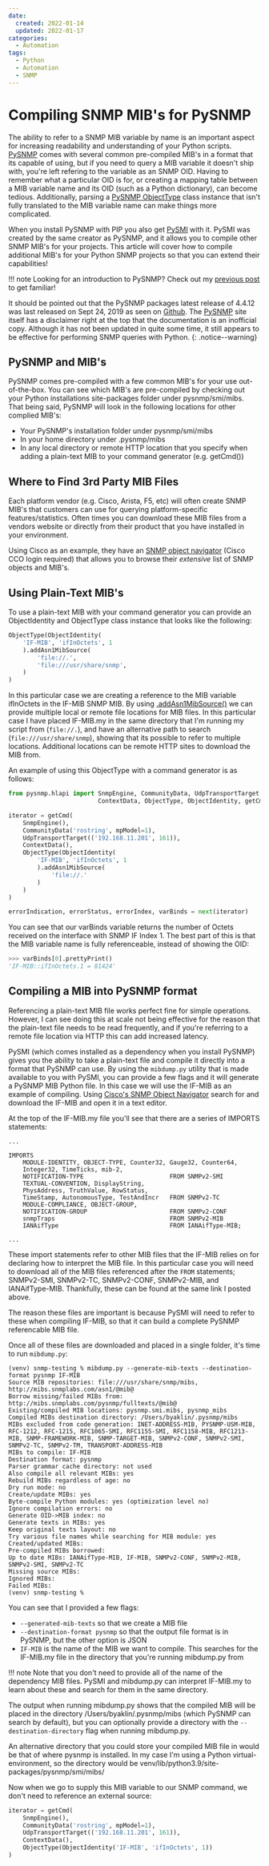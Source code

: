 ```yaml
---
date:
  created: 2022-01-14
  updated: 2022-01-17
categories:
  - Automation
tags:
  - Python
  - Automation
  - SNMP
---
```


# Compiling SNMP MIB's for PySNMP

The ability to refer to a SNMP MIB variable by name is an important aspect for increasing readability and understanding of your Python scripts. [PySNMP](https://pysnmp.readthedocs.io/en/latest/) comes with several common pre-compiled MIB's in a format that its capable of using, but if you need to query a MIB variable it doesn't ship with, you're left refering to the variable as an SNMP OID. Having to remember what a particular OID is for, or creating a mapping table between a MIB variable name and its OID (such as a Python dictionary), can become tedious. Additionally, parsing a [PySNMP ObjectType](https://pysnmp.readthedocs.io/en/latest/docs/api-reference.html#pysnmp.smi.rfc1902.ObjectType) class instance that isn't fully translated to the MIB variable name can make things more complicated.

<!-- more -->

When you install PySNMP with PIP you also get [PySMI](https://github.com/etingof/pysmi) with it. PySMI was created by the same creator as PySNMP, and it allows you to compile other SNMP MIB's for your projects. This article will cover how to compile additional MIB's for your Python SNMP projects so that you can extend their capabilities!

!!! note
    Looking for an introduction to PySNMP? Check out my [previous post](2022-01-11-pysnmp-hlapi-overview.md) to get familiar!

It should be pointed out that the PySNMP packages latest release of 4.4.12 was last released on Sept 24, 2019 as seen on [Github](https://github.com/etingof/pysnmp). The [PySNMP](https://pysnmp.readthedocs.io/en/latest/) site itself has a disclaimer right at the top that the documentation is an inofficial copy. Although it has not been updated in quite some time, it still appears to be effective for performing SNMP queries with Python.
{: .notice--warning}

## PySNMP and MIB's

PySNMP comes pre-compiled with a few common MIB's for your use out-of-the-box. You can see which MIB's are pre-compiled by checking out your Python installations site-packages folder under pysnmp/smi/mibs. That being said, PySNMP will look in the following locations for other complied MIB's:

- Your PySNMP's installation folder under pysnmp/smi/mibs
- In your home directory under .pysnmp/mibs
- In any local directory or remote HTTP location that you specify when adding a plain-text MIB to your command generator (e.g. getCmd())

## Where to Find 3rd Party MIB Files

Each platform vendor (e.g. Cisco, Arista, F5, etc) will often create SNMP MIB's that customers can use for querying platform-specific features/statistics. Often times you can download these MIB files from a vendors website or directly from their product that you have installed in your environment.

Using Cisco as an example, they have an [SNMP object navigator](https://snmp.cloudapps.cisco.com/Support/SNMP/do/BrowseMIB.do?local=en&step=2) (Cisco CCO login required) that allows you to browse their _extensive_ list of SNMP objects and MIB's.

## Using Plain-Text MIB's

To use a plain-text MIB with your command generator you can provide an ObjectIdentity and ObjectType class instance that looks like the following:

```python
ObjectType(ObjectIdentity(
    'IF-MIB', 'ifInOctets', 1
    ).addAsn1MibSource(
        'file://.',
        'file:///usr/share/snmp',
    )
)
```

In this particular case we are creating a reference to the MIB variable ifInOctets in the IF-MIB SNMP MIB. By using [.addAsn1MibSource()](https://pysnmp.readthedocs.io/en/latest/docs/api-reference.html#pysnmp.smi.rfc1902.ObjectIdentity.addAsn1MibSource) we can provide multiple local or remote file locations for MIB files. In this particular case I have placed IF-MIB.my in the same directory that I'm running my script from (`file://.`), and have an alternative path to search (`file:///usr/share/snmp`), showing that its possible to refer to multiple locations. Additional locations can be remote HTTP sites to download the MIB from.

An example of using this ObjectType with a command generator is as follows:

```python
from pysnmp.hlapi import SnmpEngine, CommunityData, UdpTransportTarget,\
                         ContextData, ObjectType, ObjectIdentity, getCmd

iterator = getCmd(
    SnmpEngine(),
    CommunityData('rostring', mpModel=1),
    UdpTransportTarget(('192.168.11.201', 161)),
    ContextData(),
    ObjectType(ObjectIdentity(
        'IF-MIB', 'ifInOctets', 1
        ).addAsn1MibSource(
            'file://.'
        )
    )
)

errorIndication, errorStatus, errorIndex, varBinds = next(iterator)
```

You can see that our varBinds variable returns the number of Octets received on the interface with SNMP IF Index 1. The best part of this is that the MIB variable name is fully referenceable, instead of showing the OID:

```python
>>> varBinds[0].prettyPrint()
'IF-MIB::ifInOctets.1 = 81424'
```

## Compiling a MIB into PySNMP format

Referencing a plain-text MIB file works perfect fine for simple operations. However, I can see doing this at scale not being effective for the reason that the plain-text file needs to be read frequently, and if you're referring to a remote file location via HTTP this can add increased latency.

PySMI (which comes installed as a dependency when you install PySNMP) gives you the ability to take a plain-text file and compile it directly into a format that PySNMP can use. By using the `mibdump.py` utility that is made available to you with PySMI, you can provide a few flags and it will generate a PySNMP MIB Python file. In this case we will use the IF-MIB as an example of compiling. Using [Cisco's SNMP Object Navigator](https://snmp.cloudapps.cisco.com/Support/SNMP/do/BrowseMIB.do?local=en&step=2&submitClicked=true&mibName=IF-MIB#dependencies) search for and download the IF-MIB and open it in a text editor.

At the top of the IF-MIB.my file you'll see that there are a series of IMPORTS statements:

```
...

IMPORTS
    MODULE-IDENTITY, OBJECT-TYPE, Counter32, Gauge32, Counter64,
    Integer32, TimeTicks, mib-2,
    NOTIFICATION-TYPE                        FROM SNMPv2-SMI
    TEXTUAL-CONVENTION, DisplayString,
    PhysAddress, TruthValue, RowStatus,
    TimeStamp, AutonomousType, TestAndIncr   FROM SNMPv2-TC
    MODULE-COMPLIANCE, OBJECT-GROUP,
    NOTIFICATION-GROUP                       FROM SNMPv2-CONF
    snmpTraps                                FROM SNMPv2-MIB
    IANAifType                               FROM IANAifType-MIB;

...
```

These import statements refer to other MIB files that the IF-MIB relies on for declaring how to interpret the MIB file. In this particular case you will need to download all of the MIB files referenced after the `FROM` statements; SNMPv2-SMI, SNMPv2-TC, SNMPv2-CONF, SNMPv2-MIB, and IANAifType-MIB. Thankfully, these can be found at the same link I posted above.

The reason these files are important is because PySMI will need to refer to these when compiling IF-MIB, so that it can build a complete PySNMP referencable MIB file.

Once all of these files are downloaded and placed in a single folder, it's time to run `mibdump.py`:

```
(venv) snmp-testing % mibdump.py --generate-mib-texts --destination-format pysnmp IF-MIB
Source MIB repositories: file:///usr/share/snmp/mibs, http://mibs.snmplabs.com/asn1/@mib@
Borrow missing/failed MIBs from: http://mibs.snmplabs.com/pysnmp/fulltexts/@mib@
Existing/compiled MIB locations: pysnmp.smi.mibs, pysnmp_mibs
Compiled MIBs destination directory: /Users/byaklin/.pysnmp/mibs
MIBs excluded from code generation: INET-ADDRESS-MIB, PYSNMP-USM-MIB, RFC-1212, RFC-1215, RFC1065-SMI, RFC1155-SMI, RFC1158-MIB, RFC1213-MIB, SNMP-FRAMEWORK-MIB, SNMP-TARGET-MIB, SNMPv2-CONF, SNMPv2-SMI, SNMPv2-TC, SNMPv2-TM, TRANSPORT-ADDRESS-MIB
MIBs to compile: IF-MIB
Destination format: pysnmp
Parser grammar cache directory: not used
Also compile all relevant MIBs: yes
Rebuild MIBs regardless of age: no
Dry run mode: no
Create/update MIBs: yes
Byte-compile Python modules: yes (optimization level no)
Ignore compilation errors: no
Generate OID->MIB index: no
Generate texts in MIBs: yes
Keep original texts layout: no
Try various file names while searching for MIB module: yes
Created/updated MIBs:
Pre-compiled MIBs borrowed:
Up to date MIBs: IANAifType-MIB, IF-MIB, SNMPv2-CONF, SNMPv2-MIB, SNMPv2-SMI, SNMPv2-TC
Missing source MIBs:
Ignored MIBs:
Failed MIBs:
(venv) snmp-testing %
```

You can see that I provided a few flags:

- `--generated-mib-texts` so that we create a MIB file
- `--destination-format pysnmp` so that the output file format is in PySNMP, but the other option is JSON
- `IF-MIB` is the name of the MIB we want to compile. This searches for the IF-MIB.my file in the directory that you're running mibdump.py from

!!! note
    Note that you don't need to provide all of the name of the dependency MIB files. PySMI and mibdump.py can interpret IF-MIB.my to learn about these and search for them in the same directory.

The output when running mibdump.py shows that the compiled MIB will be placed in the directory /Users/byaklin/.pysnmp/mibs (which PySNMP can search by default), but you can optionally provide a directory with the `--destination-directory` flag when running mibdump.py.

An alternative directory that you could store your compiled MIB file in would be that of where pysnmp is installed. In my case I'm using a Python virtual-environment, so the directory would be venv/lib/python3.9/site-packages/pysnmp/smi/mibs/

Now when we go to supply this MIB variable to our SNMP command, we don't need to reference an external source:

```python
iterator = getCmd(
    SnmpEngine(),
    CommunityData('rostring', mpModel=1),
    UdpTransportTarget(('192.168.11.201', 161)),
    ContextData(),
    ObjectType(ObjectIdentity('IF-MIB', 'ifInOctets', 1))
)
```
